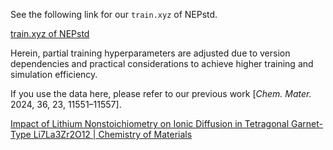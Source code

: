 See the following link for our `train.xyz` of NEPstd.

[train.xyz of NEPstd](https://github.com/zhyan0603/SourceFiles/tree/main/Oxygen_Vacancy/NEP_train)

Herein, partial training hyperparameters are adjusted due to version dependencies and practical considerations to achieve higher training and simulation efficiency. 



If you use the data here, please refer to our previous work [*Chem. Mater.* 2024, 36, 23, 11551–11557].

[Impact of Lithium Nonstoichiometry on Ionic Diffusion in Tetragonal Garnet-Type Li7La3Zr2O12 | Chemistry of Materials](https://pubs.acs.org/doi/10.1021/acs.chemmater.4c02454)